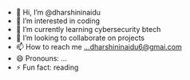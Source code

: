 - 👋 Hi, I’m @dharshininaidu
- 👀 I’m interested in coding
- 🌱 I’m currently learning cybersecurity btech
- 💞️ I’m looking to collaborate on projects
- 📫 How to reach me ...dharshininaidu6@gmai.com
- 😄 Pronouns: ...
- ⚡ Fun fact: reading

<!---
dharshininaidu/dharshininaidu is a ✨ special ✨ repository because its `README.md` (this file) appears on your GitHub profile.
You can click the Preview link to take a look at your changes.
--->
